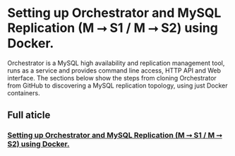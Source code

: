 # Setting up Orchestrator and MySQL Replication (M ⭢ S1 / M ⭢ S2) using Docker.
Orchestrator is a MySQL high availability and replication management tool, runs as a service and provides command line access, HTTP API and Web interface.
The sections below show the steps from cloning Orchestrator from GitHub to discovering a MySQL replication topology, using just Docker containers.

## Full aticle
### [Setting up Orchestrator and MySQL Replication (M ⭢ S1 / M ⭢ S2) using Docker.](https://medium.com/@wagnerjfr/setting-up-mysql-replication-s-r1-and-s-r2-with-docker-mysql-images-80fdc06ed07f?sk=ef5d764e6f161a8e3b045ac3ba77a3ac)
